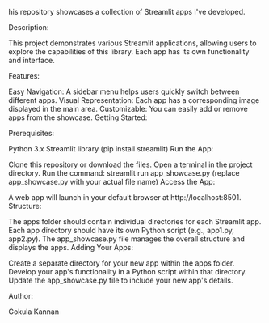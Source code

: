 his repository showcases a collection of Streamlit apps I've developed.

Description:

This project demonstrates various Streamlit applications, allowing users to explore the capabilities of this library. Each app has its own functionality and interface.

Features:

Easy Navigation: A sidebar menu helps users quickly switch between different apps.
Visual Representation: Each app has a corresponding image displayed in the main area.
Customizable: You can easily add or remove apps from the showcase.
Getting Started:

Prerequisites:

Python 3.x
Streamlit library (pip install streamlit)
Run the App:

Clone this repository or download the files.
Open a terminal in the project directory.
Run the command: streamlit run app_showcase.py (replace app_showcase.py with your actual file name)
Access the App:

A web app will launch in your default browser at http://localhost:8501.
Structure:

The apps folder should contain individual directories for each Streamlit app.
Each app directory should have its own Python script (e.g., app1.py, app2.py).
The app_showcase.py file manages the overall structure and displays the apps.
Adding Your Apps:

Create a separate directory for your new app within the apps folder.
Develop your app's functionality in a Python script within that directory.
Update the app_showcase.py file to include your new app's details.

Author:

Gokula Kannan